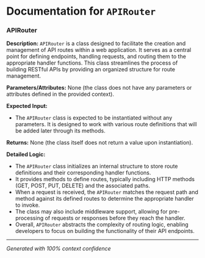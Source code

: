 # Documentation for `APIRouter`

### APIRouter

**Description:**
`APIRouter` is a class designed to facilitate the creation and management of API routes within a web application. It serves as a central point for defining endpoints, handling requests, and routing them to the appropriate handler functions. This class streamlines the process of building RESTful APIs by providing an organized structure for route management.

**Parameters/Attributes:**
None (the class does not have any parameters or attributes defined in the provided context).

**Expected Input:**
- The `APIRouter` class is expected to be instantiated without any parameters. It is designed to work with various route definitions that will be added later through its methods.

**Returns:**
None (the class itself does not return a value upon instantiation).

**Detailed Logic:**
- The `APIRouter` class initializes an internal structure to store route definitions and their corresponding handler functions.
- It provides methods to define routes, typically including HTTP methods (GET, POST, PUT, DELETE) and the associated paths.
- When a request is received, the `APIRouter` matches the request path and method against its defined routes to determine the appropriate handler to invoke.
- The class may also include middleware support, allowing for pre-processing of requests or responses before they reach the handler.
- Overall, `APIRouter` abstracts the complexity of routing logic, enabling developers to focus on building the functionality of their API endpoints.

---
*Generated with 100% context confidence*

